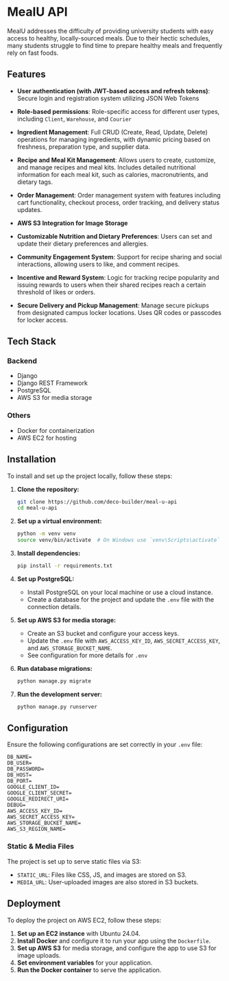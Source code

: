 # MealU API

MealU addresses the difficulty of providing university students with easy access to healthy, locally-sourced meals. Due to their hectic schedules, many students struggle to find time to prepare healthy meals and frequently rely on fast foods.

## Features

- **User authentication (with JWT-based access and refresh tokens)**: Secure login and registration system utilizing JSON Web Tokens
- **Role-based permissions**: Role-specific access for different user types, including `Client`, `Warehouse`, and `Courier`
- **Ingredient Management**: Full CRUD (Create, Read, Update, Delete) operations for managing ingredients, with dynamic pricing based on freshness, preparation type, and supplier data.

- **Recipe and Meal Kit Management**: Allows users to create, customize, and manage recipes and meal kits. Includes detailed nutritional information for each meal kit, such as calories, macronutrients, and dietary tags.

- **Order Management**: Order management system with features including cart functionality, checkout process, order tracking, and delivery status updates.

- **AWS S3 Integration for Image Storage**

- **Customizable Nutrition and Dietary Preferences**: Users can set and update their dietary preferences and allergies.

- **Community Engagement System**: Support for recipe sharing and social interactions, allowing users to like, and comment recipes. 

- **Incentive and Reward System**: Logic for tracking recipe popularity and issuing rewards to users when their shared recipes reach a certain threshold of likes or orders.

- **Secure Delivery and Pickup Management**: Manage secure pickups from designated campus locker locations. Uses QR codes or passcodes for locker access.

## Tech Stack

### Backend

- Django
- Django REST Framework
- PostgreSQL
- AWS S3 for media storage

### Others

- Docker for containerization
- AWS EC2 for hosting

## Installation

To install and set up the project locally, follow these steps:

1. **Clone the repository:**
    
    ```bash
    git clone https://github.com/deco-builder/meal-u-api
    cd meal-u-api
    ```
    
2. **Set up a virtual environment:**
    
    ```bash
    python -m venv venv
    source venv/bin/activate  # On Windows use `venv\Scripts\activate`
    ```
    
3. **Install dependencies:**
    
    ```bash
    pip install -r requirements.txt
    ```
    
4. **Set up PostgreSQL:**
    - Install PostgreSQL on your local machine or use a cloud instance.
    - Create a database for the project and update the `.env` file with the connection details.
5. **Set up AWS S3 for media storage:**
    - Create an S3 bucket and configure your access keys.
    - Update the `.env` file with `AWS_ACCESS_KEY_ID`, `AWS_SECRET_ACCESS_KEY`, and `AWS_STORAGE_BUCKET_NAME`.
    - See configuration for more details for `.env`
6. **Run database migrations:**
    
    ```bash
    python manage.py migrate
    ```
    
7. **Run the development server:**
    
    ```bash
    python manage.py runserver
    ```

## Configuration

Ensure the following configurations are set correctly in your `.env` file:

```
DB_NAME=
DB_USER=
DB_PASSWORD=
DB_HOST=
DB_PORT=
GOOGLE_CLIENT_ID=
GOOGLE_CLIENT_SECRET=
GOOGLE_REDIRECT_URI=
DEBUG=
AWS_ACCESS_KEY_ID=
AWS_SECRET_ACCESS_KEY=
AWS_STORAGE_BUCKET_NAME=
AWS_S3_REGION_NAME=
```

### Static & Media Files

The project is set up to serve static files via S3:

- `STATIC_URL`: Files like CSS, JS, and images are stored on S3.
- `MEDIA_URL`: User-uploaded images are also stored in S3 buckets.

## Deployment

To deploy the project on AWS EC2, follow these steps:

1. **Set up an EC2 instance** with Ubuntu 24.04.
2. **Install Docker** and configure it to run your app using the `Dockerfile`.
3. **Set up AWS S3** for media storage, and configure the app to use S3 for image uploads.
4. **Set environment variables** for your application.
5. **Run the Docker container** to serve the application.
